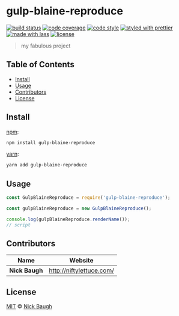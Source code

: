 # gulp-blaine-reproduce

[![build status](https://img.shields.io/travis/niftylettuce/gulp-blaine-reproduce.svg)](https://travis-ci.org/niftylettuce/gulp-blaine-reproduce)
[![code coverage](https://img.shields.io/codecov/c/github/niftylettuce/gulp-blaine-reproduce.svg)](https://codecov.io/gh/niftylettuce/gulp-blaine-reproduce)
[![code style](https://img.shields.io/badge/code_style-XO-5ed9c7.svg)](https://github.com/sindresorhus/xo)
[![styled with prettier](https://img.shields.io/badge/styled_with-prettier-ff69b4.svg)](https://github.com/prettier/prettier)
[![made with lass](https://img.shields.io/badge/made_with-lass-95CC28.svg)](https://lass.js.org)
[![license](https://img.shields.io/github/license/niftylettuce/gulp-blaine-reproduce.svg)](LICENSE)

> my fabulous project


## Table of Contents

* [Install](#install)
* [Usage](#usage)
* [Contributors](#contributors)
* [License](#license)


## Install

[npm][]:

```sh
npm install gulp-blaine-reproduce
```

[yarn][]:

```sh
yarn add gulp-blaine-reproduce
```


## Usage

```js
const GulpBlaineReproduce = require('gulp-blaine-reproduce');

const gulpBlaineReproduce = new GulpBlaineReproduce();

console.log(gulpBlaineReproduce.renderName());
// script
```


## Contributors

| Name           | Website                    |
| -------------- | -------------------------- |
| **Nick Baugh** | <http://niftylettuce.com/> |


## License

[MIT](LICENSE) © [Nick Baugh](http://niftylettuce.com/)


## 

[npm]: https://www.npmjs.com/

[yarn]: https://yarnpkg.com/
